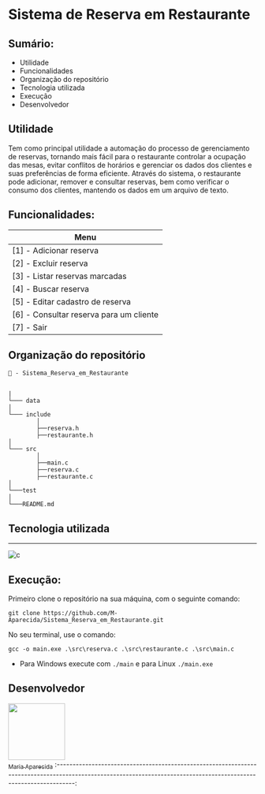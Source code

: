 # Sistema de Reserva em Restaurante

## Sumário:
- Utilidade
- Funcionalidades
- Organização do repositório
- Tecnologia utilizada
- Execução
- Desenvolvedor

## Utilidade
Tem como principal utilidade a automação do processo de gerenciamento de reservas, tornando mais fácil para o restaurante controlar a ocupação das mesas, evitar conflitos de horários e gerenciar os dados dos clientes e suas preferências de forma eficiente. Através do sistema, o restaurante pode adicionar, remover e consultar reservas, bem como verificar o consumo dos clientes, mantendo os dados em um arquivo de texto.

## Funcionalidades: 

| Menu               | 
| ----------------- | 
| [1] - Adicionar reserva 
| [2] - Excluir reserva
| [3] - Listar reservas marcadas
| [4] - Buscar reserva
| [5] - Editar cadastro de reserva
| [6] - Consultar reserva para um cliente
| [7] - Sair

## Organização do repositório
```
📁 - Sistema_Reserva_em_Restaurante


|
└─── data
│
└─── include
        │
        ├──reserva.h
        ├──restaurante.h    
│
└─── src
        │
        ├──main.c
        ├──reserva.c
        ├──restaurante.c
│
└───test
│
└───README.md
```

## Tecnologia utilizada
___

![c](https://img.shields.io/badge/C-00599C?style=for-the-badge&logo=c&logoColor=white)


## Execução:
Primeiro clone o repositório na sua máquina, com o seguinte comando:
```
git clone https://github.com/M-Aparecida/Sistema_Reserva_em_Restaurante.git

```
No seu terminal, use o comando:
```
gcc -o main.exe .\src\reserva.c .\src\restaurante.c .\src\main.c

```
- Para Windows execute com `./main` e para Linux `./main.exe`

## Desenvolvedor 
[<img loading="lazy" src="https://drive.google.com/uc?export=view&id=1PiHMPgM6Zrdjs_JgeOqliy_ziwtKM9Xf" width=115><br><sub>Maria Aparecida</sub>](https://github.com/M-Aparecida) 
:------------------------------------------------------------------------------------------------------------------------------------------------------------------: 
